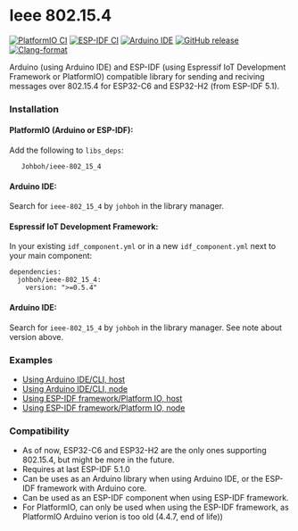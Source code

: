 # Ieee 802.15.4
[![PlatformIO CI](https://github.com/Johboh/ieee-802_15_4/actions/workflows/platformio.yaml/badge.svg)](https://registry.platformio.org/libraries/johboh/ieee-802_15_4)
[![ESP-IDF CI](https://github.com/Johboh/ieee-802_15_4/actions/workflows/espidf.yaml/badge.svg)](https://components.espressif.com/components/johboh/ieee-802_15_4)
[![Arduino IDE](https://github.com/Johboh/ieee-802_15_4/actions/workflows/arduino_cli.yaml/badge.svg)](https://downloads.arduino.cc/libraries/logs/github.com/Johboh/ieee-802_15_4/)
[![GitHub release](https://img.shields.io/github/release/Johboh/ieee-802_15_4.svg)](https://github.com/Johboh/ieee-802_15_4/releases)
[![Clang-format](https://github.com/Johboh/ieee-802_15_4/actions/workflows/clang-format.yaml/badge.svg)](https://github.com/Johboh/ieee-802_15_4)

Arduino (using Arduino IDE) and ESP-IDF (using Espressif IoT Development Framework or PlatformIO) compatible library for sending and reciving messages over 802.15.4 for ESP32-C6 and ESP32-H2 (from ESP-IDF 5.1).

### Installation
#### PlatformIO (Arduino or ESP-IDF):
Add the following to `libs_deps`:
```
   Johboh/ieee-802_15_4
```
#### Arduino IDE:
Search for `ieee-802_15_4` by `johboh` in the library manager.
#### Espressif IoT Development Framework:
In your existing `idf_component.yml` or in a new `idf_component.yml` next to your main component:
```
dependencies:
  johboh/ieee-802_15_4:
    version: ">=0.5.4"
```

#### Arduino IDE:
Search for `ieee-802_15_4` by `johboh` in the library manager. See note about version above.

### Examples
- [Using Arduino IDE/CLI, host](examples/arduino/host/host.ino)
- [Using Arduino IDE/CLI, node](examples/arduino/node/node.ino)
- [Using ESP-IDF framework/Platform IO, host](examples/espidf/host/main/main.cpp)
- [Using ESP-IDF framework/Platform IO, node](examples/espidf/node/main/main.cpp)

### Compatibility
- As of now, ESP32-C6 and ESP32-H2 are the only ones supporting 802.15.4, but might be more in the future.
- Requires at last ESP-IDF 5.1.0
- Can be uses as an Arduino library when using Arduino IDE, or the ESP-IDF framework with Arduino core.
- Can be used as an ESP-IDF component when using ESP-IDF framework.
- For PlatformIO, can only be used when using the ESP-IDF framework, as PlatformIO Arduino verion is too old (4.4.7, end of life))
